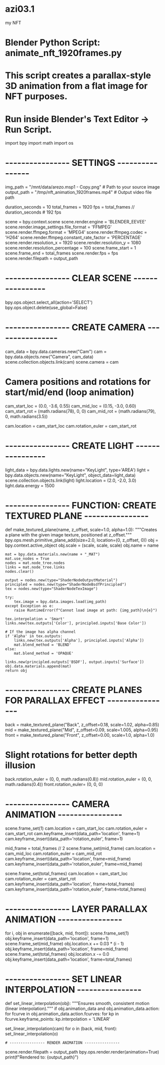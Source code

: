 # azi03.1
my NFT
# Blender Python Script: animate_nft_1920frames.py
# This script creates a parallax-style 3D animation from a flat image for NFT purposes.
# Run inside Blender's Text Editor -> Run Script.

import bpy
import math
import os

# ---------------- SETTINGS ----------------
img_path = "/mnt/data/arezo.msp1 - Copy.png"       # Path to your source image
output_path = "/tmp/nft_animation_1920frames.mp4"  # Output video file path 

duration_seconds = 10
total_frames = 1920
fps = total_frames // duration_seconds  # 192 fps

scene = bpy.context.scene
scene.render.engine = 'BLENDER_EEVEE'
scene.render.image_settings.file_format = 'FFMPEG'
scene.render.ffmpeg.format = 'MPEG4'
scene.render.ffmpeg.codec = 'H264'
scene.render.ffmpeg.constant_rate_factor = 'PERCENTAGE'
scene.render.resolution_x = 1920
scene.render.resolution_y = 1080
scene.render.resolution_percentage = 100
scene.frame_start = 1
scene.frame_end = total_frames
scene.render.fps = fps
scene.render.filepath = output_path

# ---------------- CLEAR SCENE ----------------
bpy.ops.object.select_all(action='SELECT')
bpy.ops.object.delete(use_global=False)

# ---------------- CREATE CAMERA ----------------
cam_data = bpy.data.cameras.new("Cam")
cam = bpy.data.objects.new("Camera", cam_data)
scene.collection.objects.link(cam)
scene.camera = cam

# Camera positions and rotations for start/mid/end (loop animation)
cam_start_loc = (0.0, -3.6, 0.55)
cam_mid_loc   = (0.15, -3.0, 0.60)
cam_start_rot = (math.radians(78), 0, 0)
cam_mid_rot   = (math.radians(79), 0, math.radians(3.5))

cam.location = cam_start_loc
cam.rotation_euler = cam_start_rot

# ---------------- CREATE LIGHT ----------------
light_data = bpy.data.lights.new(name="KeyLight", type='AREA')
light = bpy.data.objects.new(name="KeyLight", object_data=light_data)
scene.collection.objects.link(light)
light.location = (2.0, -2.0, 3.0)
light.data.energy = 1500

# ---------------- FUNCTION: CREATE TEXTURED PLANE ----------------
def make_textured_plane(name, z_offset, scale=1.0, alpha=1.0):
    """Creates a plane with the given image texture, positioned at z_offset."""
    bpy.ops.mesh.primitive_plane_add(size=2.0, location=(0, z_offset, 0))
    obj = bpy.context.active_object
    obj.scale = (scale, scale, scale)
    obj.name = name

    mat = bpy.data.materials.new(name + "_MAT")
    mat.use_nodes = True
    nodes = mat.node_tree.nodes
    links = mat.node_tree.links
    nodes.clear()

    output = nodes.new(type="ShaderNodeOutputMaterial")
    principled = nodes.new(type="ShaderNodeBsdfPrincipled")
    tex = nodes.new(type="ShaderNodeTexImage")

    try:
        tex.image = bpy.data.images.load(img_path)
    except Exception as e:
        raise RuntimeError(f"Cannot load image at path: {img_path}\n{e}")

    tex.interpolation = 'Smart'
    links.new(tex.outputs['Color'], principled.inputs['Base Color'])

    # If the image has alpha channel
    if 'Alpha' in tex.outputs:
        links.new(tex.outputs['Alpha'], principled.inputs['Alpha'])
        mat.blend_method = 'BLEND'
    else:
        mat.blend_method = 'OPAQUE'

    links.new(principled.outputs['BSDF'], output.inputs['Surface'])
    obj.data.materials.append(mat)
    return obj

# ---------------- CREATE PLANES FOR PARALLAX EFFECT ----------------
back  = make_textured_plane("Back",  z_offset=0.18, scale=1.02, alpha=0.85)
mid   = make_textured_plane("Mid",   z_offset=0.09, scale=1.005, alpha=0.95)
front = make_textured_plane("Front", z_offset=0.00, scale=1.0, alpha=1.0)

# Slight rotations for better depth illusion
back.rotation_euler = (0, 0, math.radians(0.8))
mid.rotation_euler  = (0, 0, math.radians(0.4))
front.rotation_euler= (0, 0, 0)

# ---------------- CAMERA ANIMATION ----------------
scene.frame_set(1)
cam.location = cam_start_loc
cam.rotation_euler = cam_start_rot
cam.keyframe_insert(data_path='location', frame=1)
cam.keyframe_insert(data_path='rotation_euler', frame=1)

mid_frame = total_frames // 2
scene.frame_set(mid_frame)
cam.location = cam_mid_loc
cam.rotation_euler = cam_mid_rot
cam.keyframe_insert(data_path='location', frame=mid_frame)
cam.keyframe_insert(data_path='rotation_euler', frame=mid_frame)

scene.frame_set(total_frames)
cam.location = cam_start_loc
cam.rotation_euler = cam_start_rot
cam.keyframe_insert(data_path='location', frame=total_frames)
cam.keyframe_insert(data_path='rotation_euler', frame=total_frames)

# ---------------- LAYER PARALLAX ANIMATION ----------------
for i, obj in enumerate([back, mid, front]):
    scene.frame_set(1)
    obj.keyframe_insert(data_path='location', frame=1)
    scene.frame_set(mid_frame)
    obj.location.x += 0.03 * (i - 1)
    obj.keyframe_insert(data_path='location', frame=mid_frame)
    scene.frame_set(total_frames)
    obj.location.x -= 0.0
    obj.keyframe_insert(data_path='location', frame=total_frames)

# ---------------- SET LINEAR INTERPOLATION ----------------
def set_linear_interpolation(obj):
    """Ensures smooth, consistent motion (linear interpolation)."""
    if obj.animation_data and obj.animation_data.action:
        for fcurve in obj.animation_data.action.fcurves:
            for kp in fcurve.keyframe_points:
                kp.interpolation = 'LINEAR'

set_linear_interpolation(cam)
for o in (back, mid, front):
    set_linear_interpolation(o)

    # ---------------- RENDER ANIMATION ----------------
scene.render.filepath = output_path
bpy.ops.render.render(animation=True)
print(f"Rendered to: {output_path}")


